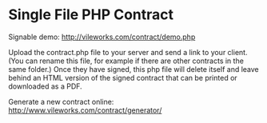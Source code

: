 # Single File PHP Contract

Signable demo: http://vileworks.com/contract/demo.php

Upload the contract.php file to your server and send a link to your client. 
(You can rename this file, for example if there are other contracts in the same folder.)
Once they have signed, this php file will delete itself 
and leave behind an HTML version of the signed contract 
that can be printed or downloaded as a PDF.

Generate a new contract online: http://www.vileworks.com/contract/generator/
